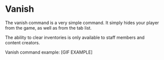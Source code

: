 # Vanish
The vanish command is a very simple command. It simply hides your player from the game, as well as from the tab list. 

The ability to clear inventories is only available to staff members and content creators.

Vanish command example:
[GIF EXAMPLE]
